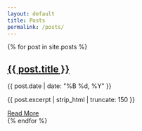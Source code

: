 ```yaml
---
layout: default
title: Posts
permalink: /posts/
---
```



<div class="container">
    <div class="posts-list">
      {% for post in site.posts %}
        <div class="post-item">
          <h2><a href="{{ post.url }}">{{ post.title }}</a></h2>
          <p class="post-date">{{ post.date | date: "%B %d, %Y" }}</p>
          <p class="post-excerpt">{{ post.excerpt | strip_html | truncate: 150 }}</p>
          <a href="{{ post.url }}" class="read-more">Read More</a>
        </div>
      {% endfor %}
    </div>
</div>
